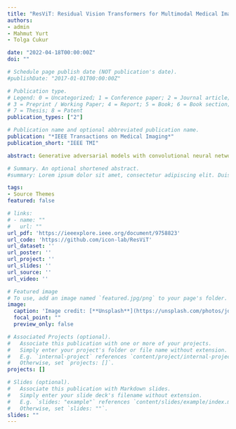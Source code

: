 ```yaml
---
title: "ResViT: Residual Vision Transformers for Multimodal Medical Image Synthesis"
authors:
- admin
- Mahmut Yurt
- Tolga Cukur

date: "2022-04-18T00:00:00Z"
doi: ""

# Schedule page publish date (NOT publication's date).
#publishDate: "2017-01-01T00:00:00Z"

# Publication type.
# Legend: 0 = Uncategorized; 1 = Conference paper; 2 = Journal article;
# 3 = Preprint / Working Paper; 4 = Report; 5 = Book; 6 = Book section;
# 7 = Thesis; 8 = Patent
publication_types: ["2"]

# Publication name and optional abbreviated publication name.
publication: "*IEEE Transactions on Medical Imaging*"
publication_short: "IEEE TMI"

abstract: Generative adversarial models with convolutional neural network (CNN) backbones have recently been established as state-of-the-art in numerous medical image synthesis tasks. However, CNNs are designed to perform local processing with compact filters, and this inductive bias compromises learning of contextual features. Here, we propose a novel generative adversarial approach for medical image synthesis, ResViT, that leverages the contextual sensitivity of vision transformers along with the precision of convolution operators and realism of adversarial learning. ResViT’s generator employs a central bottleneck comprising novel aggregated residual transformer (ART) blocks that synergistically combine residual convolutional and transformer modules. Residual connections in ART blocks promote diversity in captured representations, while a channel compression module distills task-relevant information. A weight sharing strategy is introduced among ART blocks to mitigate computational burden. A unified implementation is introduced to avoid the need to rebuild separate synthesis models for varying source-target modality configurations. Comprehensive demonstrations are performed for synthesizing missing sequences in multi-contrast MRI, and CT images from MRI. Our results indicate superiority of ResViT against competing CNN- and transformer-based methods in terms of qualitative observations and quantitative metrics.

# Summary. An optional shortened abstract.
#summary: Lorem ipsum dolor sit amet, consectetur adipiscing elit. Duis posuere tellus ac convallis placerat. Proin tincidunt magna sed ex sollicitudin condimentum.

tags:
- Source Themes
featured: false

# links:
# - name: ""
#   url: ""
url_pdf: 'https://ieeexplore.ieee.org/document/9758823'
url_code: 'https://github.com/icon-lab/ResViT'
url_dataset: ''
url_poster: ''
url_project: ''
url_slides: ''
url_source: ''
url_video: ''

# Featured image
# To use, add an image named `featured.jpg/png` to your page's folder. 
image:
  caption: 'Image credit: [**Unsplash**](https://unsplash.com/photos/jdD8gXaTZsc)'
  focal_point: ""
  preview_only: false

# Associated Projects (optional).
#   Associate this publication with one or more of your projects.
#   Simply enter your project's folder or file name without extension.
#   E.g. `internal-project` references `content/project/internal-project/index.md`.
#   Otherwise, set `projects: []`.
projects: []

# Slides (optional).
#   Associate this publication with Markdown slides.
#   Simply enter your slide deck's filename without extension.
#   E.g. `slides: "example"` references `content/slides/example/index.md`.
#   Otherwise, set `slides: ""`.
slides: ""
---
```


